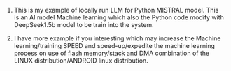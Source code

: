 1) This is my example of locally run LLM for Python MISTRAL model. This is an AI model Machine learning which also the Python code modify with DeepSeek1.5b model to be train into the system.

2) I have more example if you interesting which may increase the Machine learning/training SPEED and speed-up/expedite the machine learning process on use of flash memory/stack and DMA combination of the LINUX distribution/ANDROID linux distribution.
